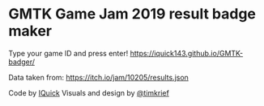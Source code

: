 # GMTK Game Jam 2019 result badge maker

Type your game ID and press enter!
https://iquick143.github.io/GMTK-badger/

Data taken from: https://itch.io/jam/10205/results.json

Code by [IQuick](https://github.com/IQuick143)
Visuals and design by [@timkrief](https://twitter.com/timkrief)
